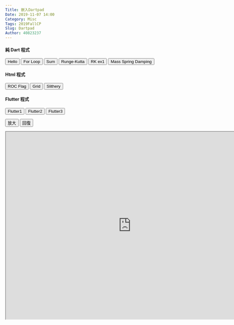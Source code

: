 ```yaml
---
Title: 嵌入Dartpad 
Date: 2019-11-07 14:00
Category: Misc
Tags: 2019FallCP
Slug: Dartpad
Author: 40823237
---
```


<script>// <![CDATA[
function getDart(dirname){
    source = "https://dartpad.github.io/embed-dart.html?gh_owner=mdecourse&gh_repo=cp2019&gh_path=downloads/dart_ex/" + dirname + "&theme=dark";
    document.getElementById("iframe").src = source ;
}

function getHtmlDart(dirname){
    source = "https://dartpad.github.io/embed-html.html?gh_owner=mdecourse&gh_repo=cp2019&gh_path=downloads/dart_ex/" + dirname + "&theme=dark";
document.getElementById("iframe").src = source ;
}

function getFlutter(dirname){
    source = "https://dartpad.github.io/embed-flutter.html?gh_owner=mdecourse&gh_repo=cp2019&gh_path=downloads/dart_ex/" + dirname + "&theme=dark";
document.getElementById("iframe").src = source ;
}

function largest(){
document.getElementById("iframe").width = document.body.clientWidth ;
document.getElementById("iframe").height = document.body.clientWidth*0.5 ;
}

function original(){
document.getElementById("iframe").width = 800 ;
document.getElementById("iframe").height = 600 ;
}
// ]]></script>
<!-- 取 Dart 程式的按鈕 --></span></p>
<h4>純 Dart 程式</h4>
<p><button onclick="getDart('hello')">Hello</button> <button onclick="getDart('for')">For Loop</button> <button onclick="getDart('sum')">Sum</button> <button onclick="getDart('runge_kutta')">Runge-Kutta</button> <button onclick="getDart('rk_ex1')">RK ex1</button> <button onclick="getDart('mass_spring_damping')">Mass Spring Damping</button></p>
<h4>Html 程式</h4>
<p><button onclick="getHtmlDart('roc_flag')">ROC Flag</button> <button onclick="getHtmlDart('grid')">Grid</button> <button onclick="getHtmlDart('slithery')">Slithery</button></p>
<h4>Flutter 程式</h4>
<p><button onclick="getFlutter('flutter1')">Flutter1</button> <button onclick="getFlutter('flutter2')">Flutter2</button> <button onclick="getFlutter('flutter3')">Flutter3</button></p>
<p style="text-align: left;"><span style="background-color: #ffcc99; color: #000000;"><!-- 內建放入的 Dart 原始碼 --></span></p>
<p><button onclick="largest()">放大</button> <button onclick="original()">回復</button></p>
<p><iframe width="800" height="600" id="iframe" src="https://dartpad.dartlang.org/embed-dart.html?gh_owner=mdecourse&amp;gh_repo=cp2019&amp;gh_path=downloads/dart_ex/mass_spring_damping&amp;theme=dark"></iframe></p>